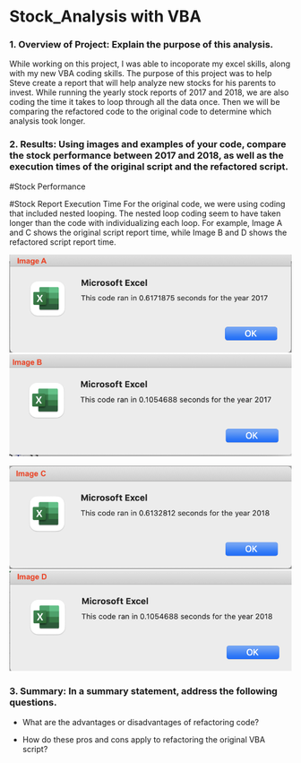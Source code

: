 # Stock_Analysis with VBA


### 1. Overview of Project: Explain the purpose of this analysis.

While working on this project, I was able to incoporate my excel skills, along with my new VBA coding skills. The purpose of this project was to help Steve create a report that will help analyze new stocks for his parents to invest. While running the yearly stock reports of 2017 and 2018, we are also coding the time it takes to loop through all the data once. Then we will be comparing the refactored code to the original code to determine which analysis took longer.

### 2. Results: Using images and examples of your code, compare the stock performance between 2017 and 2018, as well as the execution times of the original script and the refactored script.
#Stock Performance

#Stock Report Execution Time
For the original code, we were using coding that included nested looping. The nested loop coding seem to have taken longer than the code with individualizing each loop. For example, Image A and C shows the original script report time, while Image B and D shows the refactored script report time. 

![alt text](https://github.com/mquimi/Stock_Analysis/blob/main/Resources/VBA_Challenge_2017_GS.png)
![alt text](https://github.com/mquimi/Stock_Analysis/blob/main/Resources/VBA_Challenge_2017.png)

![alt text](https://github.com/mquimi/Stock_Analysis/blob/main/Resources/VBA_Challenge_2018_GS.png)
![alt text](https://github.com/mquimi/Stock_Analysis/blob/main/Resources/VBA_Challenge_2018.png)

### 3. Summary: In a summary statement, address the following questions.
- What are the advantages or disadvantages of refactoring code?

- How do these pros and cons apply to refactoring the original VBA script?

